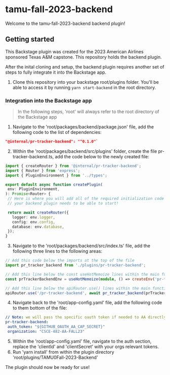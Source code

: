 # tamu-fall-2023-backend

Welcome to the tamu-fall-2023-backend backend plugin!

## Getting started

This Backstage plugin was created for the 2023 American Airlines sponsored Texas A&M capstone. This repository holds the backend plugin.

After the inital cloning and setup, the backend plugin requires another set of steps to fully integrate it into the Backstage app.

1. Clone this repository into your backstage root/plugins folder. You'll be able to access it by running `yarn start-backend` in the root directory.


### Integration into the Backstage app

> In the following steps, 'root' will always refer to the root directory of the Backstage app

1. Navigate to the 'root/packages/backend/package.json' file, add the following code to the list of dependencies:
```json 
"@internal/pr-tracker-backend": "^0.1.0"`
```
2. Within the 'root/packages/backend/src/plugins' folder, create the file pr-tracker-backend.ts, add the code below to the newly created file:
 ```typescript
import { createRouter } from '@internal/pr-tracker-backend';
import { Router } from 'express';
import { PluginEnvironment } from '../types';

export default async function createPlugin(
  env: PluginEnvironment,
): Promise<Router> {
  // Here is where you will add all of the required initialization code that
  // your backend plugin needs to be able to start!

  return await createRouter({
    logger: env.logger,
    config: env.config, 
    database: env.database,
  });
}
 ```
3. Navigate to the 'root/packages/backend/src/index.ts' file, add the following three lines to the following areas:
 ``` typescript
 // Add this code below the imports at the top of the file
 import pr_tracker_backend from './plugins/pr-tracker-backend';

 ```
 ``` typescript
 // Add this line below the const useHotMemoize lines within the main function
 const prTrackerBackendEnv = useHotMemoize(module, () => createEnv('pr-tracker-backend'));
 ```
 ``` typescript
 // Add this line below the apiRouter.use() lines within the main function
 apiRouter.use('/pr-tracker-backend', await pr_tracker_backend(prTrackerBackendEnv));
 ```
4. Navigate back to the 'root/app-config.yaml' file, add the following code to them bottom of the file:
 ```yaml
 // Note: we will pass the specific oauth token if needed to AA directly
 pr-tracker-backend:
  auth_token: "${GITHUB_OAUTH_AA_CAP_SECRET}"
  organization: "CSCE-482-AA-FALL23"
 ```
5. Within the 'root/app-config.yaml' file, navigate to the auth section, replace the 'clientId' and 'clientSecret' with your orgs relevant tokens.
6. Run 'yarn install' from within the plugin directory 'root/plugins/TAMU0Fall-2023-Backend'

  The plugin should now be ready for use!